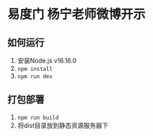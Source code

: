 # 易度门 杨宁老师微博开示

## 如何运行
1. 安装Node.js v16.16.0
2. `npm install`
3. `npm run dev`

## 打包部署
1. `npm run build`
2. 将dist目录放到静态资源服务器下
